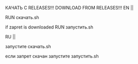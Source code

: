 КАЧАТЬ С RELEASES!!!
DOWNLOAD FROM RELEASES!!!
EN ||



RUN скачать.sh



if zapret is downloaded RUN запустить.sh



RU ||




запустите скачать.sh 




если запрет скачан запустите запустить.sh
